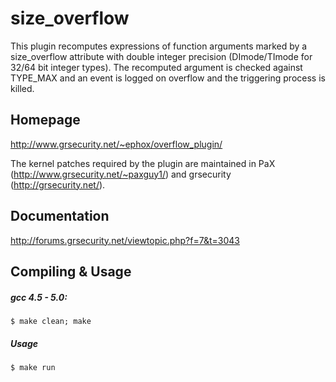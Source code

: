 size_overflow
=============

This plugin recomputes expressions of function arguments marked by a size_overflow attribute with double integer precision (DImode/TImode for 32/64 bit integer types). The recomputed argument is checked against TYPE_MAX and an event is logged on overflow and the triggering process is killed.

Homepage
--------

http://www.grsecurity.net/~ephox/overflow_plugin/


The kernel patches required by the plugin are maintained in PaX (http://www.grsecurity.net/~paxguy1/) and grsecurity (http://grsecurity.net/).

Documentation
-------------

http://forums.grsecurity.net/viewtopic.php?f=7&t=3043


Compiling & Usage
-----------------

##### gcc 4.5 - 5.0:

```shell
$ make clean; make
```

##### Usage

```shell
$ make run
```
